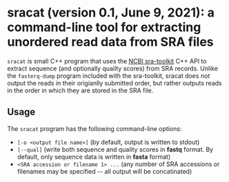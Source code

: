 # sracat (version 0.1, June 9, 2021): a command-line tool for extracting unordered read data from SRA files

`sracat` is small C++ program that uses the [NCBI sra-toolkit](https://github.com/ncbi/sra-tools) C++ API to extract sequence (and optionally quailty scores) from SRA records.
Unlike the `fasterq-dump` program included with the sra-toolkit, sracat does *not* output the reads in their origianlly submitted order, but rather outputs
reads in the order in which they are stored in the SRA file.


## Usage

The `sracat` program has the following command-line options:

- `[-o <output file name>]` (by default, output is written to stdout)
- `[--qual]` (write both sequence and quality scores in **fastq** format. By default, only sequence data is written in **fasta** format)
- `<SRA accession or filename 1> ...` (any number of SRA accessions or filenames may be specified -- all output will be concatinated)

